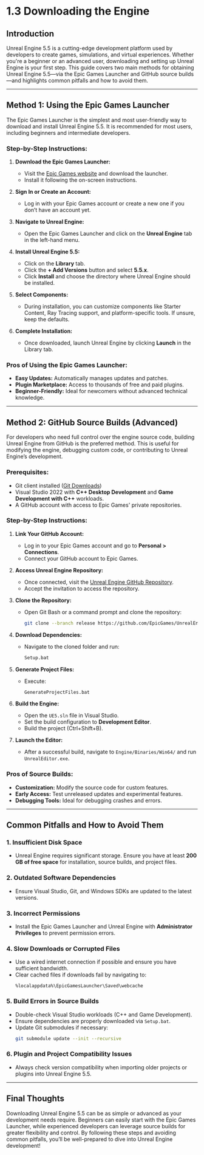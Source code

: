 # 1.3 Downloading the Engine

## Introduction
Unreal Engine 5.5 is a cutting-edge development platform used by developers to create games, simulations, and virtual experiences. Whether you're a beginner or an advanced user, downloading and setting up Unreal Engine is your first step. This guide covers two main methods for obtaining Unreal Engine 5.5—via the Epic Games Launcher and GitHub source builds—and highlights common pitfalls and how to avoid them.

---

## Method 1: Using the Epic Games Launcher
The Epic Games Launcher is the simplest and most user-friendly way to download and install Unreal Engine 5.5. It is recommended for most users, including beginners and intermediate developers.

### Step-by-Step Instructions:
1. **Download the Epic Games Launcher:**
   - Visit the [Epic Games website](https://www.unrealengine.com) and download the launcher.
   - Install it following the on-screen instructions.

2. **Sign In or Create an Account:**
   - Log in with your Epic Games account or create a new one if you don’t have an account yet.

3. **Navigate to Unreal Engine:**
   - Open the Epic Games Launcher and click on the **Unreal Engine** tab in the left-hand menu.

4. **Install Unreal Engine 5.5:**
   - Click on the **Library** tab.
   - Click the **+ Add Versions** button and select **5.5.x**.
   - Click **Install** and choose the directory where Unreal Engine should be installed.

5. **Select Components:**
   - During installation, you can customize components like Starter Content, Ray Tracing support, and platform-specific tools. If unsure, keep the defaults.

6. **Complete Installation:**
   - Once downloaded, launch Unreal Engine by clicking **Launch** in the Library tab.

### Pros of Using the Epic Games Launcher:
- **Easy Updates:** Automatically manages updates and patches.
- **Plugin Marketplace:** Access to thousands of free and paid plugins.
- **Beginner-Friendly:** Ideal for newcomers without advanced technical knowledge.

---

## Method 2: GitHub Source Builds (Advanced)
For developers who need full control over the engine source code, building Unreal Engine from GitHub is the preferred method. This is useful for modifying the engine, debugging custom code, or contributing to Unreal Engine’s development.

### Prerequisites:
- Git client installed ([Git Downloads](https://git-scm.com/))
- Visual Studio 2022 with **C++ Desktop Development** and **Game Development with C++** workloads.
- A GitHub account with access to Epic Games' private repositories.

### Step-by-Step Instructions:
1. **Link Your GitHub Account:**
   - Log in to your Epic Games account and go to **Personal > Connections**.
   - Connect your GitHub account to Epic Games.

2. **Access Unreal Engine Repository:**
   - Once connected, visit the [Unreal Engine GitHub Repository](https://github.com/EpicGames/UnrealEngine).
   - Accept the invitation to access the repository.

3. **Clone the Repository:**
   - Open Git Bash or a command prompt and clone the repository:
     ```bash
     git clone --branch release https://github.com/EpicGames/UnrealEngine.git
     ```

4. **Download Dependencies:**
   - Navigate to the cloned folder and run:
     ```bash
     Setup.bat
     ```

5. **Generate Project Files:**
   - Execute:
     ```bash
     GenerateProjectFiles.bat
     ```

6. **Build the Engine:**
   - Open the `UE5.sln` file in Visual Studio.
   - Set the build configuration to **Development Editor**.
   - Build the project (Ctrl+Shift+B).

7. **Launch the Editor:**
   - After a successful build, navigate to `Engine/Binaries/Win64/` and run `UnrealEditor.exe`.

### Pros of Source Builds:
- **Customization:** Modify the source code for custom features.
- **Early Access:** Test unreleased updates and experimental features.
- **Debugging Tools:** Ideal for debugging crashes and errors.

---

## Common Pitfalls and How to Avoid Them

### 1. Insufficient Disk Space
- Unreal Engine requires significant storage. Ensure you have at least **200 GB of free space** for installation, source builds, and project files.

### 2. Outdated Software Dependencies
- Ensure Visual Studio, Git, and Windows SDKs are updated to the latest versions.

### 3. Incorrect Permissions
- Install the Epic Games Launcher and Unreal Engine with **Administrator Privileges** to prevent permission errors.

### 4. Slow Downloads or Corrupted Files
- Use a wired internet connection if possible and ensure you have sufficient bandwidth.
- Clear cached files if downloads fail by navigating to:
  ```
  %localappdata%\EpicGamesLauncher\Saved\webcache
  ```

### 5. Build Errors in Source Builds
- Double-check Visual Studio workloads (C++ and Game Development).
- Ensure dependencies are properly downloaded via `Setup.bat`.
- Update Git submodules if necessary:
  ```bash
  git submodule update --init --recursive
  ```

### 6. Plugin and Project Compatibility Issues
- Always check version compatibility when importing older projects or plugins into Unreal Engine 5.5.

---

## Final Thoughts
Downloading Unreal Engine 5.5 can be as simple or advanced as your development needs require. Beginners can easily start with the Epic Games Launcher, while experienced developers can leverage source builds for greater flexibility and control. By following these steps and avoiding common pitfalls, you’ll be well-prepared to dive into Unreal Engine development!

